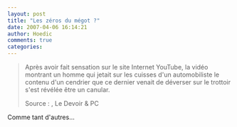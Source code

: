 ```yaml
---
layout: post
title: "Les zéros du mégot ?"
date: 2007-04-06 16:14:21
author: Hoedic
comments: true
categories: 
---
```



<blockquote class="citation">Après avoir fait sensation sur le site Internet YouTube, la vidéo montrant un homme qui jetait sur les cuisses d'un automobiliste le contenu d'un cendrier que ce dernier venait de déverser sur le trottoir s'est révélée être un canular.

Source : , Le Devoir & PC
</blockquote>

Comme tant d'autres...